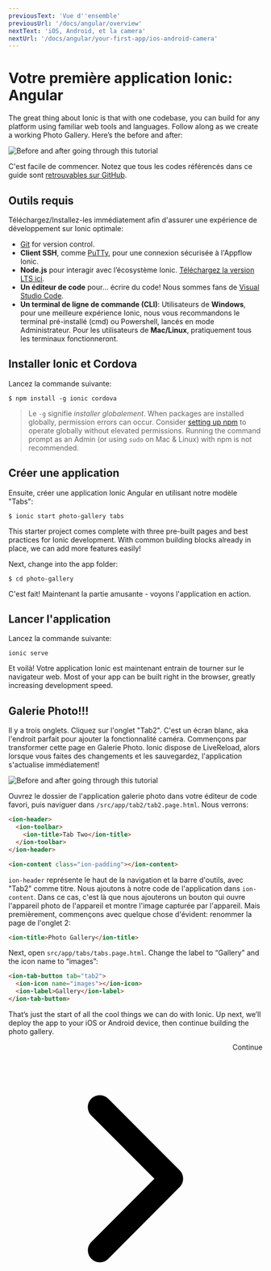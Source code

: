 ```yaml
---
previousText: 'Vue d''ensemble'
previousUrl: '/docs/angular/overview'
nextText: 'iOS, Android, et la camera'
nextUrl: '/docs/angular/your-first-app/ios-android-camera'
---
```


# Votre première application Ionic: Angular

The great thing about Ionic is that with one codebase, you can build for any platform using familiar web tools and languages. Follow along as we create a working Photo Gallery. Here’s the before and after:

![Before and after going through this tutorial](/docs/assets/img/guides/first-app-v3/gallery-combined.png)

C'est facile de commencer. Notez que tous les codes référencés dans ce guide sont [ retrouvables sur GitHub](https://github.com/ionic-team/photo-gallery-tutorial-ionic4/).

## Outils requis

Téléchargez/Installez-les immédiatement afin d'assurer une expérience de développement sur Ionic optimale:

* [Git](https://git-scm.com/downloads) for version control.
* **Client SSH**, comme [PuTTy](https://www.putty.org/), pour une connexion sécurisée à l'Appflow Ionic.
* **Node.js** pour interagir avec l’écosystème Ionic. [Téléchargez la version LTS ici](https://nodejs.org/en/).
* **Un éditeur de code** pour... écrire du code! Nous sommes fans de [Visual Studio Code](https://code.visualstudio.com/).
* **Un terminal de ligne de commande (CLI)**: Utilisateurs de **Windows**, pour une meilleure expérience Ionic, nous vous recommandons le terminal pré-installé (cmd) ou Powershell, lancés en mode Administrateur. Pour les utilisateurs de **Mac/Linux**, pratiquement tous les terminaux fonctionneront.

## Installer Ionic et Cordova

Lancez la commande suivante:

```shell
$ npm install -g ionic cordova
```

> Le `-g` signifie *installer globalement*. When packages are installed globally, permission errors can occur. Consider [setting up npm](https://docs.npmjs.com/resolving-eacces-permissions-errors-when-installing-packages-globally) to operate globally without elevated permissions. Running the command prompt as an Admin (or using `sudo` on Mac & Linux) with npm is not recommended.

## Créer une application

Ensuite, créer une application Ionic Angular en utilisant notre modèle "Tabs":

```shell
$ ionic start photo-gallery tabs
```

This starter project comes complete with three pre-built pages and best practices for Ionic development. With common building blocks already in place, we can add more features easily!

Next, change into the app folder:

```shell
$ cd photo-gallery
```

C'est fait! Maintenant la partie amusante - voyons l'application en action.

## Lancer l'application

Lancez la commande suivante:

```shell
ionic serve
```

Et voilà! Votre application Ionic est maintenant entrain de tourner sur le navigateur web. Most of your app can be built right in the browser, greatly increasing development speed.

## Galerie Photo!!!

Il y a trois onglets. Cliquez sur l'onglet "Tab2". C'est un écran blanc, aka l'endroit parfait pour ajouter la fonctionnalité caméra. Commençons par transformer cette page en Galerie Photo. Ionic dispose de LiveReload, alors lorsque vous faites des changements et les sauvegardez, l'application s'actualise immédiatement!

![Before and after going through this tutorial](/docs/assets/img/guides/first-app-v3/email-photogallery.gif)

Ouvrez le dossier de l'application galerie photo dans votre éditeur de code favori, puis naviguer dans `/src/app/tab2/tab2.page.html`. Nous verrons:

```html
<ion-header>
  <ion-toolbar>
    <ion-title>Tab Two</ion-title>
  </ion-toolbar>
</ion-header>

<ion-content class="ion-padding"></ion-content>
```

`ion-header` représente le haut de la navigation et la barre d'outils, avec "Tab2" comme titre. Nous ajoutons à notre code de l'application dans `ion-content`. Dans ce cas, c'est là que nous ajouterons un bouton qui ouvre l'appareil photo de l'appareil et montre l'image capturée par l'appareil. Mais premièrement, commençons avec quelque chose d'évident: renommer la page de l'onglet 2:

```html
<ion-title>Photo Gallery</ion-title>
```

Next, open `src/app/tabs/tabs.page.html`. Change the label to “Gallery” and the icon name to “images”:

```html
<ion-tab-button tab="tab2">
  <ion-icon name="images"></ion-icon>
  <ion-label>Gallery</ion-label>
</ion-tab-button>
```

That’s just the start of all the cool things we can do with Ionic. Up next, we’ll deploy the app to your iOS or Android device, then continue building the photo gallery.

<div style="text-align:right;">
  <docs-button href="/docs/angular/your-first-app/ios-android-camera">Continue <svg viewBox="0 0 512 512"><path d="M294.1 256L167 129c-9.4-9.4-9.4-24.6 0-33.9s24.6-9.3 34 0L345 239c9.1 9.1 9.3 23.7.7 33.1L201.1 417c-4.7 4.7-10.9 7-17 7s-12.3-2.3-17-7c-9.4-9.4-9.4-24.6 0-33.9l127-127.1z"></path></svg></docs-button>
</div>
